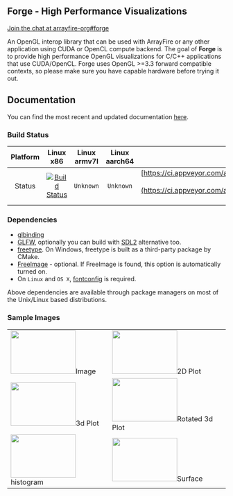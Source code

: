 Forge - High Performance Visualizations
---------------------------------------

[Join the chat at arrayfire-org#forge](https://join.slack.com/t/arrayfire-org/shared_invite/enQtMjI4MjIzMDMzMTczLWM4ODIyZjA3YmY3NWEwMjk2N2Q0YTQyNGMwZmU4ZjkxNGU0MjYzYmUzYTg3ZTM0MDQxOTE2OTJjNGVkOGEwN2M)

An OpenGL interop library that can be used with ArrayFire or any other application using CUDA or OpenCL compute backend. The goal of **Forge** is to provide high performance OpenGL visualizations for C/C++ applications that use CUDA/OpenCL. Forge uses OpenGL >=3.3 forward compatible contexts, so please make sure you have capable hardware before trying it out.

## Documentation

You can find the most recent and updated documentation [here](http://arrayfire.org/forge/index.htm).

### Build Status
| Platform | Linux x86 | Linux armv7l | Linux aarch64 | Windows | OSX |
|:--------:|:---------:|:------------:|:-------------:|:-------:|:---:|
| Status   | [![Build Status](https://travis-ci.org/arrayfire/forge.svg?branch=master)](https://travis-ci.org/arrayfire/forge) | `Unknown` | `Unknown` | [https://ci.appveyor.com/api/projects/status/3xo0bm9706yccg5p/branch/master?svg=true](https://ci.appveyor.com/api/projects/status/3xo0bm9706yccg5p/branch/master?svg=true) | `Unknown` |

### Dependencies
* [glbinding](https://github.com/cginternals/glbinding)
* [GLFW](http://www.glfw.org/), optionally you can build with [SDL2](https://www.libsdl.org/) alternative too.
* [freetype](http://www.freetype.org/). On Windows, freetype is built as a third-party package by
  CMake.
* [FreeImage](http://freeimage.sourceforge.net/) - optional. If FreeImage is found, this option is
  automatically turned on.
* On `Linux` and `OS X`, [fontconfig](http://www.freedesktop.org/wiki/Software/fontconfig/) is required.

Above dependencies are available through package managers on most of the Unix/Linux based distributions.

### Sample Images
|     |     |
|-----|-----|
| <img src="./docs/images/image.png" width=150 height=100>Image</img> | <img src="./docs/images/plot.png" width=150 height=100>2D Plot</img>  |
| <img src="./docs/images/plot31.png" width=150 height=100>3d Plot</img> | <img src="./docs/images/plot32.png" width=150 height=100>Rotated 3d Plot</img> |
| <img src="./docs/images/hist.png" width=150 height=100>histogram</img> | <img src="./docs/images/surface.png" width=150 height=100>Surface</img> |
